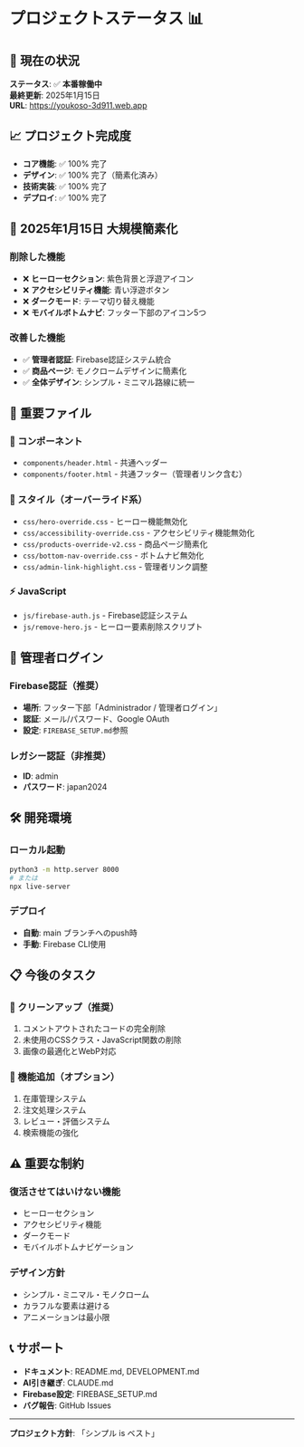 # プロジェクトステータス 📊

## 🚀 現在の状況

**ステータス**: ✅ **本番稼働中**  
**最終更新**: 2025年1月15日  
**URL**: https://youkoso-3d911.web.app

## 📈 プロジェクト完成度

- **コア機能**: ✅ 100% 完了
- **デザイン**: ✅ 100% 完了（簡素化済み）
- **技術実装**: ✅ 100% 完了
- **デプロイ**: ✅ 100% 完了

## 🎯 2025年1月15日 大規模簡素化

### 削除した機能
- ❌ **ヒーローセクション**: 紫色背景と浮遊アイコン
- ❌ **アクセシビリティ機能**: 青い浮遊ボタン
- ❌ **ダークモード**: テーマ切り替え機能
- ❌ **モバイルボトムナビ**: フッター下部のアイコン5つ

### 改善した機能
- ✅ **管理者認証**: Firebase認証システム統合
- ✅ **商品ページ**: モノクロームデザインに簡素化
- ✅ **全体デザイン**: シンプル・ミニマル路線に統一

## 📂 重要ファイル

### 🧩 コンポーネント
- `components/header.html` - 共通ヘッダー
- `components/footer.html` - 共通フッター（管理者リンク含む）

### 🎨 スタイル（オーバーライド系）
- `css/hero-override.css` - ヒーロー機能無効化
- `css/accessibility-override.css` - アクセシビリティ機能無効化
- `css/products-override-v2.css` - 商品ページ簡素化
- `css/bottom-nav-override.css` - ボトムナビ無効化
- `css/admin-link-highlight.css` - 管理者リンク調整

### ⚡ JavaScript
- `js/firebase-auth.js` - Firebase認証システム
- `js/remove-hero.js` - ヒーロー要素削除スクリプト

## 🔐 管理者ログイン

### Firebase認証（推奨）
- **場所**: フッター下部「Administrador / 管理者ログイン」
- **認証**: メール/パスワード、Google OAuth
- **設定**: `FIREBASE_SETUP.md`参照

### レガシー認証（非推奨）
- **ID**: admin
- **パスワード**: japan2024

## 🛠️ 開発環境

### ローカル起動
```bash
python3 -m http.server 8000
# または
npx live-server
```

### デプロイ
- **自動**: main ブランチへのpush時
- **手動**: Firebase CLI使用

## 📋 今後のタスク

### 🧹 クリーンアップ（推奨）
1. コメントアウトされたコードの完全削除
2. 未使用のCSSクラス・JavaScript関数の削除
3. 画像の最適化とWebP対応

### 🔧 機能追加（オプション）
1. 在庫管理システム
2. 注文処理システム
3. レビュー・評価システム
4. 検索機能の強化

## ⚠️ 重要な制約

### 復活させてはいけない機能
- ヒーローセクション
- アクセシビリティ機能
- ダークモード
- モバイルボトムナビゲーション

### デザイン方針
- シンプル・ミニマル・モノクローム
- カラフルな要素は避ける
- アニメーションは最小限

## 📞 サポート

- **ドキュメント**: README.md, DEVELOPMENT.md
- **AI引き継ぎ**: CLAUDE.md
- **Firebase設定**: FIREBASE_SETUP.md
- **バグ報告**: GitHub Issues

---

**プロジェクト方針**: 「シンプル is ベスト」